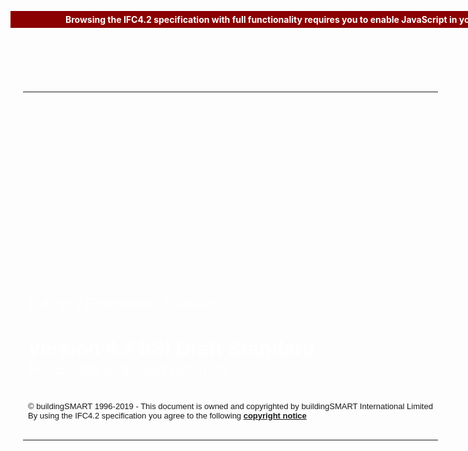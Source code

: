 <div style="margin-top: 50px; align: center">
  <p>&nbsp;</p>
  <table style="margin-left: auto; margin-right: auto; background-repeat: no-repeat; background-image: url(img/alignment.png); width: 740px; padding: 20px">
    <tr style="height: 280px">
      <td>&nbsp;</td>
    </tr>
    <tr>
      <td>&nbsp;</td>
    </tr>
    <tr style="height: 150px">
      <td style="vertical-align: top">
        <p style="text-align:left;">
          <span style="font-family:Arial, Verdana, Tahoma, sans-serif; font-size:x-large; color:#FFFFFF; ">
            Industry Foundation Classes</span><br><br><br>
          <span style="font-family:Arial, Verdana, Tahoma, sans-serif; font-size:xx-large; color:#FFFFFF; ">
            <b>Version 4.2 bSI Draft Standard</b><br>
          <span style="font-family:Arial, Verdana, Tahoma, sans-serif; font-size:x-large; color:#FFFFFF; ">
            IFC Bridge proposed extension</span>
</span> 
        </p>
      </td>
    </tr>
    <tr style="height: 80px">
      <td style="vertical-align: top;">
        <p style="text-align:left;">
          <span style="font-family:Arial, Verdana, Tahoma, sans-serif; font-size:small; ">
            &#169; buildingSMART 1996-2019 - This document is owned and copyrighted by buildingSMART International Limited<br>
            By using the IFC4.2 specification you agree to the following <a href="copyright.htm" target="info"><b>copyright notice</b></a></span>
        </p>
      </td>
    </tr>
  </table>
</div><noscript>
  <div style="position:absolute; top:10px; width:100%">
    <p style="text-align:center;font-weight:bold;color:white;background-color:darkred;padding:5px;">
      Browsing the IFC4.2 specification with full functionality requires you to enable JavaScript in your browser settings.</p>
  </div>
</noscript>